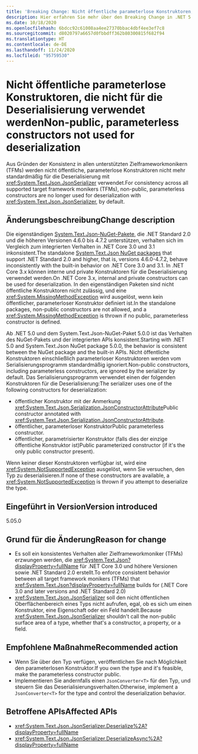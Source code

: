 ```yaml
---
title: 'Breaking Change: Nicht öffentliche parameterlose Konstruktoren, die nicht für die Deserialisierung verwendet werden'
description: Hier erfahren Sie mehr über den Breaking Change in .NET 5.0, durch den öffentliche parameterlose Konstruktoren nicht mehr für die Deserialisierung mit JsonSerializer verwendet werden.
ms.date: 10/18/2020
ms.openlocfilehash: 6bdcc92c61008aa4ee27370bbac4dbf4ee3ef7c8
ms.sourcegitcommit: d8020797a6657d0fbbdff362b80300815f682f94
ms.translationtype: HT
ms.contentlocale: de-DE
ms.lasthandoff: 11/24/2020
ms.locfileid: "95759530"
---
```

# <a name="non-public-parameterless-constructors-not-used-for-deserialization"></a><span data-ttu-id="f735f-103">Nicht öffentliche parameterlose Konstruktoren, die nicht für die Deserialisierung verwendet werden</span><span class="sxs-lookup"><span data-stu-id="f735f-103">Non-public, parameterless constructors not used for deserialization</span></span>

<span data-ttu-id="f735f-104">Aus Gründen der Konsistenz in allen unterstützten Zielframeworkmonikern (TFMs) werden nicht öffentliche, parameterlose Konstruktoren nicht mehr standardmäßig für die Deserialisierung mit <xref:System.Text.Json.JsonSerializer> verwendet.</span><span class="sxs-lookup"><span data-stu-id="f735f-104">For consistency across all supported target framework monikers (TFMs), non-public, parameterless constructors are no longer used for deserialization with <xref:System.Text.Json.JsonSerializer>, by default.</span></span>

## <a name="change-description"></a><span data-ttu-id="f735f-105">Änderungsbeschreibung</span><span class="sxs-lookup"><span data-stu-id="f735f-105">Change description</span></span>

<span data-ttu-id="f735f-106">Die eigenständigen [System.Text.Json-NuGet-Pakete](https://www.nuget.org/packages/System.Text.Json/), die .NET Standard 2.0 und die höheren Versionen 4.6.0 bis 4.7.2 unterstützen, verhalten sich im Vergleich zum integrierten Verhalten in .NET Core 3.0 und 3.1 inkonsistent.</span><span class="sxs-lookup"><span data-stu-id="f735f-106">The standalone [System.Text.Json NuGet packages](https://www.nuget.org/packages/System.Text.Json/) that support .NET Standard 2.0 and higher, that is, versions 4.6.0-4.7.2, behave inconsistently with the built-in behavior on .NET Core 3.0 and 3.1.</span></span> <span data-ttu-id="f735f-107">In .NET Core 3.x können interne und private Konstruktoren für die Deserialisierung verwendet werden.</span><span class="sxs-lookup"><span data-stu-id="f735f-107">On .NET Core 3.x, internal and private constructors can be used for deserialization.</span></span> <span data-ttu-id="f735f-108">In den eigenständigen Paketen sind nicht öffentliche Konstruktoren nicht zulässig, und eine <xref:System.MissingMethodException> wird ausgelöst, wenn kein öffentlicher, parameterloser Konstruktor definiert ist.</span><span class="sxs-lookup"><span data-stu-id="f735f-108">In the standalone packages, non-public constructors are not allowed, and a <xref:System.MissingMethodException> is thrown if no public, parameterless constructor is defined.</span></span>

<span data-ttu-id="f735f-109">Ab .NET 5.0 und dem System.Text.Json-NuGet-Paket 5.0.0 ist das Verhalten des NuGet-Pakets und der integrierten APIs konsistent.</span><span class="sxs-lookup"><span data-stu-id="f735f-109">Starting with .NET 5.0 and System.Text.Json NuGet package 5.0.0, the behavior is consistent between the NuGet package and the built-in APIs.</span></span> <span data-ttu-id="f735f-110">Nicht öffentliche Konstruktoren einschließlich parameterloser Konstruktoren werden vom Serialisierungsprogramm standardmäßig ignoriert.</span><span class="sxs-lookup"><span data-stu-id="f735f-110">Non-public constructors, including parameterless constructors, are ignored by the serializer by default.</span></span> <span data-ttu-id="f735f-111">Das Serialisierungsprogramm verwendet einen der folgenden Konstruktoren für die Deserialisierung:</span><span class="sxs-lookup"><span data-stu-id="f735f-111">The serializer uses one of the following constructors for deserialization:</span></span>

- <span data-ttu-id="f735f-112">öffentlicher Konstruktor mit der Anmerkung <xref:System.Text.Json.Serialization.JsonConstructorAttribute></span><span class="sxs-lookup"><span data-stu-id="f735f-112">Public constructor annotated with <xref:System.Text.Json.Serialization.JsonConstructorAttribute>.</span></span>
- <span data-ttu-id="f735f-113">öffentlicher, parameterloser Konstruktor</span><span class="sxs-lookup"><span data-stu-id="f735f-113">Public parameterless constructor.</span></span>
- <span data-ttu-id="f735f-114">öffentlicher, parametrisierter Konstruktor (falls dies der einzige öffentliche Konstruktor ist)</span><span class="sxs-lookup"><span data-stu-id="f735f-114">Public parameterized constructor (if it's the only public constructor present).</span></span>

<span data-ttu-id="f735f-115">Wenn keiner dieser Konstruktoren verfügbar ist, wird eine <xref:System.NotSupportedException> ausgelöst, wenn Sie versuchen, den Typ zu deserialisieren.</span><span class="sxs-lookup"><span data-stu-id="f735f-115">If none of these constructors are available, a <xref:System.NotSupportedException> is thrown if you attempt to deserialize the type.</span></span>

## <a name="version-introduced"></a><span data-ttu-id="f735f-116">Eingeführt in Version</span><span class="sxs-lookup"><span data-stu-id="f735f-116">Version introduced</span></span>

<span data-ttu-id="f735f-117">5.0</span><span class="sxs-lookup"><span data-stu-id="f735f-117">5.0</span></span>

## <a name="reason-for-change"></a><span data-ttu-id="f735f-118">Grund für die Änderung</span><span class="sxs-lookup"><span data-stu-id="f735f-118">Reason for change</span></span>

- <span data-ttu-id="f735f-119">Es soll ein konsistentes Verhalten aller Zielframeworkmoniker (TFMs) erzwungen werden, die <xref:System.Text.Json?displayProperty=fullName> für .NET Core 3.0 und höhere Versionen sowie .NET Standard 2.0 erstellt.</span><span class="sxs-lookup"><span data-stu-id="f735f-119">To enforce consistent behavior between all target framework monikers (TFMs) that <xref:System.Text.Json?displayProperty=fullName> builds for (.NET Core 3.0 and later versions and .NET Standard 2.0)</span></span>
- <span data-ttu-id="f735f-120"><xref:System.Text.Json.JsonSerializer> soll den nicht öffentlichen Oberflächenbereich eines Typs nicht aufrufen, egal, ob es sich um einen Konstruktor, eine Eigenschaft oder ein Feld handelt.</span><span class="sxs-lookup"><span data-stu-id="f735f-120">Because <xref:System.Text.Json.JsonSerializer> shouldn't call the non-public surface area of a type, whether that's a constructor, a property, or a field.</span></span>

## <a name="recommended-action"></a><span data-ttu-id="f735f-121">Empfohlene Maßnahme</span><span class="sxs-lookup"><span data-stu-id="f735f-121">Recommended action</span></span>

- <span data-ttu-id="f735f-122">Wenn Sie über den Typ verfügen, veröffentlichen Sie nach Möglichkeit den parameterlosen Konstruktor.</span><span class="sxs-lookup"><span data-stu-id="f735f-122">If you own the type and it's feasible, make the parameterless constructor public.</span></span>
- <span data-ttu-id="f735f-123">Implementieren Sie andernfalls einen `JsonConverter<T>` für den Typ, und steuern Sie das Deserialisierungsverhalten.</span><span class="sxs-lookup"><span data-stu-id="f735f-123">Otherwise, implement a `JsonConverter<T>` for the type and control the deserialization behavior.</span></span>

## <a name="affected-apis"></a><span data-ttu-id="f735f-124">Betroffene APIs</span><span class="sxs-lookup"><span data-stu-id="f735f-124">Affected APIs</span></span>

- <xref:System.Text.Json.JsonSerializer.Deserialize%2A?displayProperty=fullName>
- <xref:System.Text.Json.JsonSerializer.DeserializeAsync%2A?displayProperty=fullName>

<!--

### Affected APIs

- `Overload:System.Text.Json.JsonSerializer.Deserialize`
- `Overload:System.Text.Json.JsonSerializer.DeserializeAsync`

### Category

Serialization

-->
